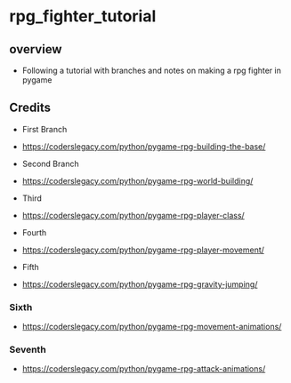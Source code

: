 # rpg_fighter_tutorial

## overview
- Following a tutorial with branches and notes on making a rpg fighter in pygame

## Credits
- First Branch
- https://coderslegacy.com/python/pygame-rpg-building-the-base/

- Second Branch
- https://coderslegacy.com/python/pygame-rpg-world-building/

- Third
- https://coderslegacy.com/python/pygame-rpg-player-class/

- Fourth
- https://coderslegacy.com/python/pygame-rpg-player-movement/

- Fifth
- https://coderslegacy.com/python/pygame-rpg-gravity-jumping/

### Sixth
- https://coderslegacy.com/python/pygame-rpg-movement-animations/

### Seventh
- https://coderslegacy.com/python/pygame-rpg-attack-animations/